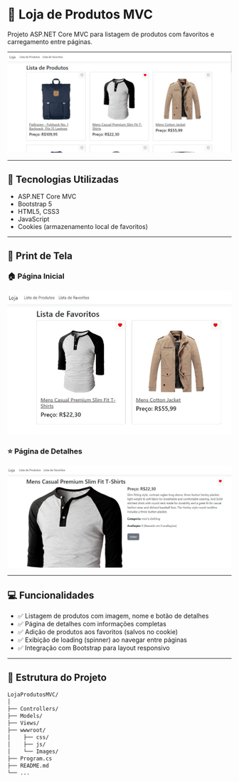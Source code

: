 # 🛒 Loja de Produtos MVC

Projeto ASP.NET Core MVC para listagem de produtos com favoritos e carregamento entre páginas.

![Loja MVC](https://github.com/zgviana/LojaProdutosMVC/blob/main/Loja/wwwroot/Images/Principal.JPG) <!-- Substitua pela imagem da sua aplicação -->

---

## 🚀 Tecnologias Utilizadas
- ASP.NET Core MVC
- Bootstrap 5
- HTML5, CSS3
- JavaScript
- Cookies (armazenamento local de favoritos)

---

## 📸 Print de Tela

### 🏠 Página Inicial
<img src="https://github.com/zgviana/LojaProdutosMVC/blob/main/Loja/wwwroot/Images/Favoritos.JPG" width="600">

### ⭐ Página de Detalhes
<img src="https://github.com/zgviana/LojaProdutosMVC/blob/main/Loja/wwwroot/Images/Detalhes.JPG" width="600">

---

## 💻 Funcionalidades

- ✅ Listagem de produtos com imagem, nome e botão de detalhes
- ✅ Página de detalhes com informações completas
- ✅ Adição de produtos aos favoritos (salvos no cookie)
- ✅ Exibição de loading (spinner) ao navegar entre páginas
- ✅ Integração com Bootstrap para layout responsivo

---

## 📂 Estrutura do Projeto
```text
LojaProdutosMVC/
│
├── Controllers/
├── Models/
├── Views/
├── wwwroot/
│    ├── css/
│    ├── js/
│    └── Images/
├── Program.cs
├── README.md
└── ...
